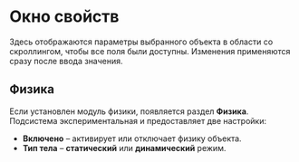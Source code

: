 # Окно свойств

Здесь отображаются параметры выбранного объекта в области со
скроллингом, чтобы все поля были доступны. Изменения применяются
сразу после ввода значения.

## Физика

Если установлен модуль физики, появляется раздел **Физика**. Подсистема
экспериментальная и предоставляет две настройки:

- **Включено** &ndash; активирует или отключает физику объекта.
- **Тип тела** &ndash; **статический** или **динамический** режим.
